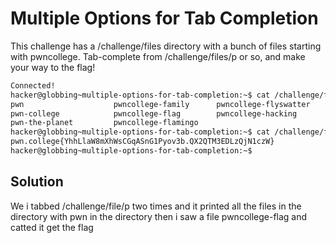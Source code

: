 # Multiple Options for Tab Completion
This challenge has a /challenge/files directory with a bunch of files starting with pwncollege. Tab-complete from /challenge/files/p or so, and make your way to the flag!

```bash
Connected!
hacker@globbing~multiple-options-for-tab-completion:~$ cat /challenge/files/pwn
pwn                    pwncollege-family      pwncollege-flyswatter
pwn-college            pwncollege-flag        pwncollege-hacking
pwn-the-planet         pwncollege-flamingo
hacker@globbing~multiple-options-for-tab-completion:~$ cat /challenge/files/pwncollege-flag
pwn.college{YhhLlaW8mXhWsCGqASnG1Pyov3b.QX2QTM3EDLzQjN1czW}
hacker@globbing~multiple-options-for-tab-completion:~$
```

## Solution
We i tabbed /challenge/file/p two times and it printed all the files in the directory with pwn in the directory then i saw a file pwncollege-flag and catted it get the flag

